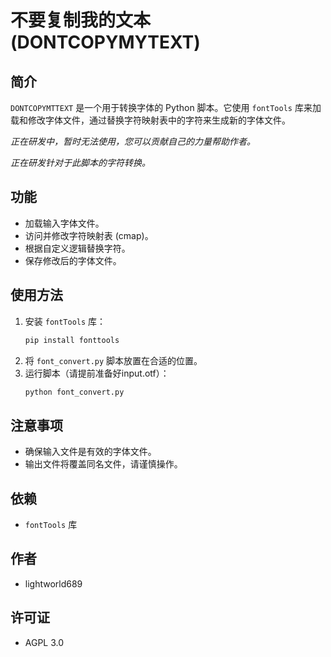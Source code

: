 # 不要复制我的文本 (DONTCOPYMYTEXT)

## 简介
`DONTCOPYMTTEXT` 是一个用于转换字体的 Python 脚本。它使用 `fontTools` 库来加载和修改字体文件，通过替换字符映射表中的字符来生成新的字体文件。

*正在研发中，暂时无法使用，您可以贡献自己的力量帮助作者。*

*正在研发针对于此脚本的字符转换。*

## 功能
- 加载输入字体文件。
- 访问并修改字符映射表 (cmap)。
- 根据自定义逻辑替换字符。
- 保存修改后的字体文件。

## 使用方法
1. 安装 `fontTools` 库：
    ```bash
    pip install fonttools
    ```
2. 将 `font_convert.py` 脚本放置在合适的位置。
3. 运行脚本（请提前准备好input.otf）：
    ```bash
    python font_convert.py
    ```

## 注意事项
- 确保输入文件是有效的字体文件。
- 输出文件将覆盖同名文件，请谨慎操作。

## 依赖
- `fontTools` 库

## 作者
- lightworld689

## 许可证
- AGPL 3.0
